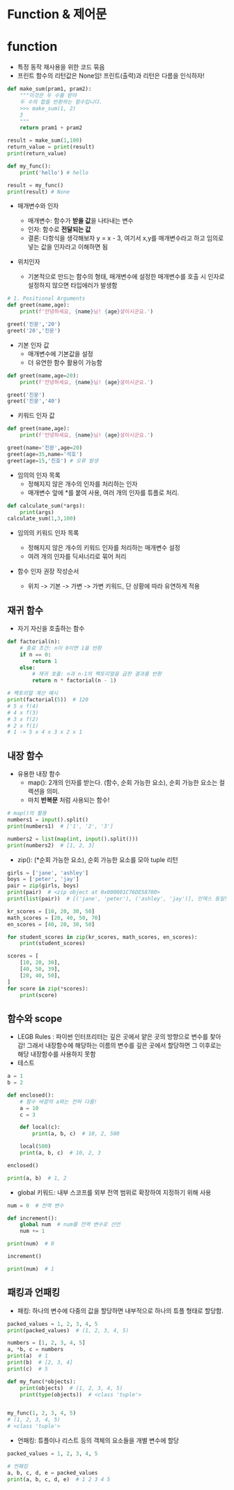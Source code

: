# Function & 제어문

# function
- 특정 동작 재사용을 위한 코드 묶음
- 프린트 함수의 리턴값은 None임! 프린트(출력)과 리턴은 다름을 인식하자!
```python
def make_sum(pram1, pram2):
    """이것은 두 수를 받아
    두 수의 합을 반환하는 함수입니다.
    >>> make_sum(1, 2)
    3
    """
    return pram1 + pram2

result = make_sum(1,100)
return_value = print(result)
print(return_value)
```

```python
def my_func():
    print('hello') # hello

result = my_func()
print(result) # None
```
- 매개변수와 인자
  - 매개변수: 함수가 **받을 값**을 나타내는 변수
  - 인자: 함수로 **전달되는 값**
  - 결론: 다항식을 생각해보자 y = x - 3, 여기서 x,y를 매개변수라고 하고 임의로 넣는 값을 인자라고 이해하면 됨

- 위치인자
  - 기본적으로 만드는 함수의 형태, 매개변수에 설정한 매개변수를 호출 시 인자로 설정하지 않으면 타입에러가 발생함
```python
# 1. Positional Arguments
def greet(name,age):
    print(f'안녕하세요, {name}님! {age}살이시군요.')

greet('진문','20')
greet('20','진문')
```
- 기본 인자 값
  - 매개변수에 기본값을 설정
  - 더 유연한 함수 활용이 가능함
```python
def greet(name,age=20):
    print(f'안녕하세요, {name}님! {age}살이시군요.')

greet('진문')
greet('진문','40')
```

- 키워드 인자 값
```python
def greet(name,age):
    print(f'안녕하세요, {name}님! {age}살이시군요.')

greet(name='진문',age=20)
greet(age=35,name='석호')
greet(age=15,'진호') # 오류 발생
```
- 임의의 인자 목록
  - 정해지지 않은 개수의 인자를 처리하는 인자
  - 매개변수 앞에 *를 붙여 사용, 여러 개의 인자를 튜플로 처리.
```python
def calculate_sum(*args):
    print(args)
calculate_sum(1,3,100)
```
- 임의의 키워드 인자 목록
  - 정해지지 않은 개수의 키워드 인자를 처리하는 매개변수 설정
  - 여려 개의 인자를 딕셔너리로 묶어 처리

- 함수 인자 권장 작성순서
  - 위치 -> 기본 -> 가변 -> 가변 키워드, 단 상황에 따라 유연하게 적용

## 재귀 함수
- 자기 자신을 호출하는 함수
```python
def factorial(n):
    # 종료 조건: n이 0이면 1을 반환
    if n == 0:
        return 1
    else:
        # 재귀 호출: n과 n-1의 팩토리얼을 곱한 결과를 반환
        return n * factorial(n - 1)

# 팩토리얼 계산 예시
print(factorial(5))  # 120
# 5 x f(4)
# 4 x f(3)
# 3 x f(2)
# 2 x f(1)
# 1 -> 5 x 4 x 3 x 2 x 1
```

## 내장 함수

- 유용한 내장 함수
  - map(): 2개의 인자를 받는다. (함수, 순회 가능한 요소), 순회 가능한 요소는 컬렉션을 의미.
  - 마치 **반복문** 처럼 사용되는 함수!
```python
# map()의 활용
numbers1 = input().split()
print(numbers1)  # ['1', '2', '3']

numbers2 = list(map(int, input().split()))
print(numbers2)  # [1, 2, 3]
```
  - zip(): (*순회 가능한 요소), 순회 가능한 요소를 모아 tuple 리턴
```python
girls = ['jane', 'ashley']
boys = ['peter', 'jay']
pair = zip(girls, boys)
print(pair)  # <zip object at 0x000001C76DE58700>
print(list(pair))  # [('jane', 'peter'), ('ashley', 'jay')], 인덱스 동일!

kr_scores = [10, 20, 30, 50]
math_scores = [20, 40, 50, 70]
en_scores = [40, 20, 30, 50]

for student_scores in zip(kr_scores, math_scores, en_scores):
    print(student_scores)   

scores = [
    [10, 20, 30],
    [40, 50, 39],
    [20, 40, 50],
]
for score in zip(*scores):
    print(score)
```

## 함수와 scope
- LEGB Rules : 파이썬 인터프리터는 깊은 곳에서 얕은 곳의 방향으로 변수를 찾아감! 그래서 내장함수에 해당하는 이름의 변수를 깊은 곳에서 할당하면 그 이후로는 해당 내장함수를 사용하지 못함
- 테스트
```python
a = 1
b = 2

def enclosed():
    # 함수 바깥의 a와는 전혀 다름!
    a = 10
    c = 3

    def local(c):
        print(a, b, c)  # 10, 2, 500

    local(500)
    print(a, b, c)  # 10, 2, 3

enclosed()

print(a, b)  # 1, 2
```

- global 키워드: 내부 스코프를 외부 전역 범위로 확장하여 지정하기 위해 사용
```py
num = 0  # 전역 변수

def increment():
    global num  # num를 전역 변수로 선언
    num += 1

print(num)  # 0

increment()

print(num)  # 1
```

## 패킹과 언패킹
- 패킹: 하나의 변수에 다중의 값을 할당하면 내부적으로 하나의 튜플 형태로 할당함.
```py
packed_values = 1, 2, 3, 4, 5
print(packed_values)  # (1, 2, 3, 4, 5)

numbers = [1, 2, 3, 4, 5]
a, *b, c = numbers
print(a)  # 1
print(b)  # [2, 3, 4]
print(c)  # 5

def my_func(*objects):
    print(objects)  # (1, 2, 3, 4, 5)
    print(type(objects))  # <class 'tuple'>


my_func(1, 2, 3, 4, 5)
# (1, 2, 3, 4, 5)
# <class 'tuple'>
```
- 언패킹: 튜플이나 리스트 등의 객체의 요소들을 개별 변수에 할당
```py
packed_values = 1, 2, 3, 4, 5

# 언패킹
a, b, c, d, e = packed_values
print(a, b, c, d, e)  # 1 2 3 4 5
```
